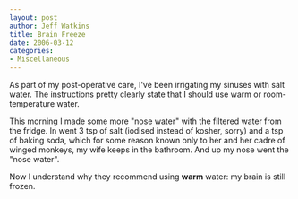 ```yaml
--- 
layout: post
author: Jeff Watkins
title: Brain Freeze
date: 2006-03-12
categories: 
- Miscellaneous
---
```


As part of my post-operative care, I've been irrigating my sinuses with salt water. The instructions pretty clearly state that I should use warm or room-temperature water.

This morning I made some more "nose water" with the filtered water from the fridge. In went 3 tsp of salt (iodised instead of kosher, sorry) and a tsp of baking soda, which for some reason known only to her and her cadre of winged monkeys, my wife keeps in the bathroom. And up my nose went the "nose water".

Now I understand why they recommend using **warm** water: my brain is still frozen.